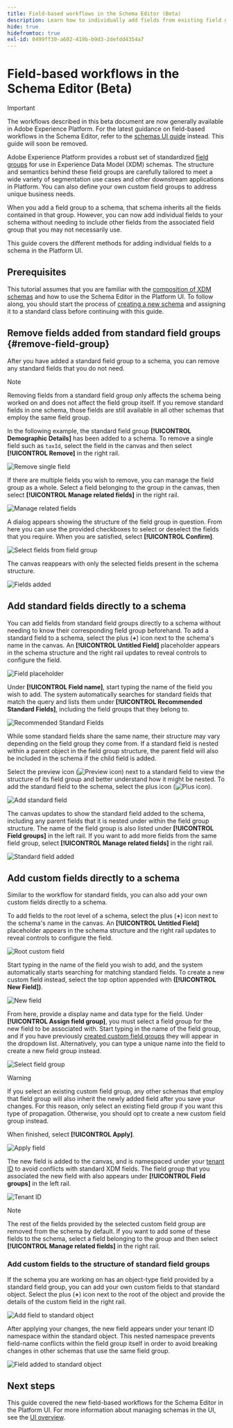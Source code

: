 ```yaml
---
title: Field-based workflows in the Schema Editor (Beta)
description: Learn how to individually add fields from existing field groups to your Experience Data Model (XDM) schemas.
hide: true
hidefromtoc: true
exl-id: 0499ff30-a602-419b-b9d3-2defdd4354a7
---
```

# Field-based workflows in the Schema Editor (Beta)

>[!IMPORTANT]
>
>The workflows described in this beta document are now generally available in Adobe Experience Platform. For the latest guidance on field-based workflows in the Schema Editor, refer to the [schemas UI guide](./resources/schemas.md) instead. This guide will soon be removed.

Adobe Experience Platform provides a robust set of standardized [field groups](../schema/composition.md#field-group) for use in Experience Data Model (XDM) schemas. The structure and semantics behind these field groups are carefully tailored to meet a wide variety of segmentation use cases and other downstream applications in Platform. You can also define your own custom field groups to address unique business needs.

When you add a field group to a schema, that schema inherits all the fields contained in that group. However, you can now add individual fields to your schema without needing to include other fields from the associated field group that you may not necessarily use.

This guide covers the different methods for adding individual fields to a schema in the Platform UI.

## Prerequisites

This tutorial assumes that you are familiar with the [composition of XDM schemas](../schema/composition.md) and how to use the Schema Editor in the Platform UI. To follow along, you should start the process of [creating a new schema](./resources/schemas.md) and assigning it to a standard class before continuing with this guide.

## Remove fields added from standard field groups {#remove-field-group}

After you have added a standard field group to a schema, you can remove any standard fields that you do not need. 

>[!NOTE]
>
>Removing fields from a standard field group only affects the schema being worked on and does not affect the field group itself. If you remove standard fields in one schema, those fields are still available in all other schemas that employ the same field group.

In the following example, the standard field group **[!UICONTROL Demographic Details]** has been added to a schema. To remove a single field such as `taxId`, select the field in the canvas and then select **[!UICONTROL Remove]** in the right rail.

![Remove single field](../images/ui/field-based-workflows/remove-single-field.png)

If there are multiple fields you wish to remove, you can manage the field group as a whole. Select a field belonging to the group in the canvas, then select **[!UICONTROL Manage related fields]** in the right rail.

![Manage related fields](../images/ui/field-based-workflows/manage-related-fields.png)

A dialog appears showing the structure of the field group in question. From here you can use the provided checkboxes to select or deselect the fields that you require. When you are satisfied, select **[!UICONTROL Confirm]**.

![Select fields from field group](../images/ui/field-based-workflows/select-fields.png)

The canvas reappears with only the selected fields present in the schema structure.

![Fields added](../images/ui/field-based-workflows/fields-added.png)

## Add standard fields directly to a schema

You can add fields from standard field groups directly to a schema without needing to know their corresponding field group beforehand. To add a standard field to a schema, select the plus (**+**) icon next to the schema's name in the canvas. An **[!UICONTROL Untitled Field]** placeholder appears in the schema structure and the right rail updates to reveal controls to configure the field.

![Field placeholder](../images/ui/field-based-workflows/root-custom-field.png)

Under **[!UICONTROL Field name]**, start typing the name of the field you wish to add. The system automatically searches for standard fields that match the query and lists them under **[!UICONTROL Recommended Standard Fields]**, including the field groups that they belong to.

![Recommended Standard Fields](../images/ui/field-based-workflows/standard-field-search.png)

While some standard fields share the same name, their structure may vary depending on the field group they come from. If a standard field is nested within a parent object in the field group structure, the parent field will also be included in the schema if the child field is added.

Select the preview icon (![Preview icon](../images/ui/field-based-workflows/preview-icon.png)) next to a standard field to view the structure of its field group and better understand how it might be nested. To add the standard field to the schema, select the plus icon (![Plus icon](../images/ui/field-based-workflows/add-icon.png)).

![Add standard field](../images/ui/field-based-workflows/add-standard-field.png)

The canvas updates to show the standard field added to the schema, including any parent fields that it is nested under within the field group structure. The name of the field group is also listed under **[!UICONTROL Field groups]** in the left rail. If you want to add more fields from the same field group, select **[!UICONTROL Manage related fields]** in the right rail.

![Standard field added](../images/ui/field-based-workflows/standard-field-added.png)

## Add custom fields directly to a schema

Similar to the workflow for standard fields, you can also add your own custom fields directly to a schema. 

To add fields to the root level of a schema, select the plus (**+**) icon next to the schema's name in the canvas. An **[!UICONTROL Untitled Field]** placeholder appears in the schema structure and the right rail updates to reveal controls to configure the field.

![Root custom field](../images/ui/field-based-workflows/root-custom-field.png)

Start typing in the name of the field you wish to add, and the system automatically starts searching for matching standard fields. To create a new custom field instead, select the top option appended with **([!UICONTROL New Field])**.

![New field](../images/ui/field-based-workflows/custom-field-search.png)

From here, provide a display name and data type for the field. Under **[!UICONTROL Assign field group]**, you must select a field group for the new field to be associated with. Start typing in the name of the field group, and if you have previously [created custom field groups](./resources/field-groups.md#create) they will appear in the dropdown list. Alternatively, you can type a unique name into the field to create a new field group instead.

![Select field group](../images/ui/field-based-workflows/select-field-group.png)

>[!WARNING]
>
>If you select an existing custom field group, any other schemas that employ that field group will also inherit the newly added field after you save your changes. For this reason, only select an existing field group if you want this type of propagation. Otherwise, you should opt to create a new custom field group instead.

When finished, select **[!UICONTROL Apply]**.

![Apply field](../images/ui/field-based-workflows/apply-field.png)

The new field is added to the canvas, and is namespaced under your [tenant ID](../api/getting-started.md#know-your-tenant_id) to avoid conflicts with standard XDM fields. The field group that you associated the new field with also appears under **[!UICONTROL Field groups]** in the left rail. 

![Tenant ID](../images/ui/field-based-workflows/tenantId.png)

>[!NOTE]
>
>The rest of the fields provided by the selected custom field group are removed from the schema by default. If you want to add some of these fields to the schema, select a field belonging to the group and then select **[!UICONTROL Manage related fields]** in the right rail.

### Add custom fields to the structure of standard field groups

If the schema you are working on has an object-type field provided by a standard field group, you can add your own custom fields to that standard object. Select the plus (**+**) icon next to the root of the object and provide the details of the custom field in the right rail.

![Add field to standard object](../images/ui/field-based-workflows/add-field-to-standard-object.png)

After applying your changes, the new field appears under your tenant ID namespace within the standard object. This nested namespace prevents field-name conflicts within the field group itself in order to avoid breaking changes in other schemas that use the same field group.

![Field added to standard object](../images/ui/field-based-workflows/added-to-standard-object.png)

## Next steps

This guide covered the new field-based workflows for the Schema Editor in the Platform UI. For more information about managing schemas in the UI, see the [UI overview](./overview.md).
